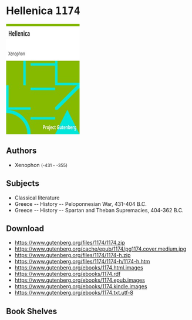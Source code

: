 # Hellenica <kbd>1174</kbd>

![](./cover.medium.jpg "")

## Authors


 - Xenophon <small>(-431 - -355)</small>

## Subjects


 - Classical literature
 - Greece -- History -- Peloponnesian War, 431-404 B.C.
 - Greece -- History -- Spartan and Theban Supremacies, 404-362 B.C.

## Download


 - https://www.gutenberg.org/files/1174/1174.zip
 - https://www.gutenberg.org/cache/epub/1174/pg1174.cover.medium.jpg
 - https://www.gutenberg.org/files/1174/1174-h.zip
 - https://www.gutenberg.org/files/1174/1174-h/1174-h.htm
 - https://www.gutenberg.org/ebooks/1174.html.images
 - https://www.gutenberg.org/ebooks/1174.rdf
 - https://www.gutenberg.org/ebooks/1174.epub.images
 - https://www.gutenberg.org/ebooks/1174.kindle.images
 - https://www.gutenberg.org/ebooks/1174.txt.utf-8

## Book Shelves


